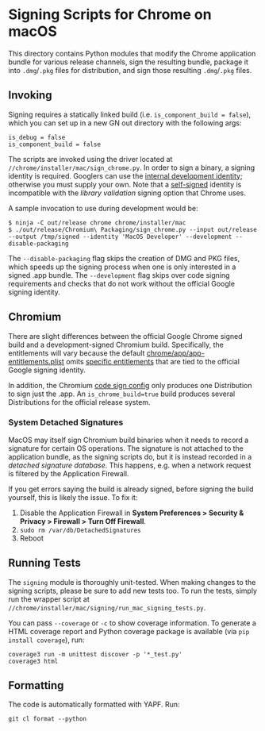 # Signing Scripts for Chrome on macOS

This directory contains Python modules that modify the Chrome application bundle
for various release channels, sign the resulting bundle, package it into
`.dmg`/`.pkg` files for distribution, and sign those resulting `.dmg`/`.pkg`
files.

## Invoking

Signing requires a statically linked build (i.e. `is_component_build = false`),
which you can set up in a new GN out directory with the following args:

    is_debug = false
    is_component_build = false

The scripts are invoked using the driver located at
`//chrome/installer/mac/sign_chrome.py`. In order to sign a binary, a signing
identity is required. Googlers can use the [internal development
identity](https://goto.google.com/macoscerts); otherwise you must supply your
own. Note that a
[self-signed](https://developer.apple.com/library/archive/documentation/Security/Conceptual/CodeSigningGuide/Procedures/Procedures.html)
identity is incompatible with the _library validation_ signing option that
Chrome uses.

A sample invocation to use during development would be:

    $ ninja -C out/release chrome chrome/installer/mac
    $ ./out/release/Chromium\ Packaging/sign_chrome.py --input out/release --output /tmp/signed --identity 'MacOS Developer' --development --disable-packaging

The `--disable-packaging` flag skips the creation of DMG and PKG files, which
speeds up the signing process when one is only interested in a signed .app
bundle. The `--development` flag skips over code signing requirements and checks
that do not work without the official Google signing identity.

## Chromium

There are slight differences between the official Google Chrome signed build and
a development-signed Chromium build. Specifically, the entitlements will vary
because the default
[chrome/app/app-entitlements.plist](../../../app/app-entitlements.plist) omits
[specific entitlements](../../../app/app-entitlements-chrome.plist) that are
tied to the official Google signing identity.

In addition, the Chromium [code sign
config](https://cs.chromium.org/chromium/src/chrome/installer/mac/signing/chromium_config.py)
only produces one Distribution to sign just the .app. An
`is_chrome_build=true` build produces several Distributions for the official
release system.

### System Detached Signatures

MacOS may itself sign Chromium build binaries when it needs to record a
signature for certain OS operations. The signature is not attached to the
application bundle, as the signing scripts do, but it is instead recorded in a
_detached signature database_. This happens, e.g. when a network request
is filtered by the Application Firewall.

If you get errors saying the build is already signed, before signing the build
yourself, this is likely the issue. To fix it:

1. Disable the Application Firewall in **System Preferences > Security &
    Privacy > Firewall > Turn Off Firewall**.
2. `sudo rm /var/db/DetachedSignatures`
3. Reboot

## Running Tests

The `signing` module is thoroughly unit-tested. When making changes to the
signing scripts, please be sure to add new tests too. To run the tests, simply
run the wrapper script at
`//chrome/installer/mac/signing/run_mac_signing_tests.py`.

You can pass `--coverage` or `-c` to show coverage information. To generate a
HTML coverage report and Python coverage package is available (via `pip install
coverage`), run:

    coverage3 run -m unittest discover -p '*_test.py'
    coverage3 html

## Formatting

The code is automatically formatted with YAPF. Run:

    git cl format --python
